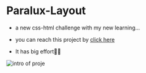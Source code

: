 # Paralux-Layout
* a new css-html challenge with my new learning...

* you can  reach this project by [click here](https://m-burak-yilmazer.github.io/Paralux-Layout/)
* It has big effort💪🏻 

 
 

![intro of proje](https://github.com/M-Burak-Yilmazer/Paralux-Layout/blob/master/intro.gif)
